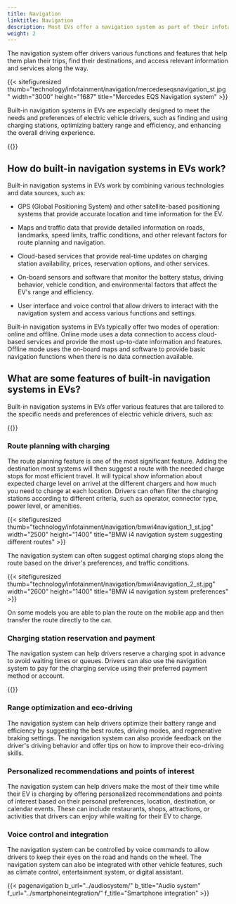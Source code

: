 ```yaml
---
title: Navigation
linktitle: Navigation
description: Most EVs offer a navigation system as part of their infotainment system. 
weight: 2
---
```

<!-- markdownlint-disable MD033 -->

The navigation system offer drivers various functions and features that help them plan their trips, find their destinations, and access relevant information and services along the way.

{{< sitefiguresized thumb="technology/infotainment/navigation/mercedeseqsnavigation_st.jpg" width="3000" height="1687" title="Mercedes EQS Navigation system" >}}

Built-in navigation systems in EVs are especially designed to meet the needs and preferences of electric vehicle drivers, such as finding and using charging stations, optimizing battery range and efficiency, and enhancing the overall driving experience.

{{<evkxdisplayaddarticle />}}

## How do built-in navigation systems in EVs work?

Built-in navigation systems in EVs work by combining various technologies and data sources, such as:

- GPS (Global Positioning System) and other satellite-based positioning systems that provide accurate location and time information for the EV.

- Maps and traffic data that provide detailed information on roads, landmarks, speed limits, traffic conditions, and other relevant factors for route planning and navigation.

- Cloud-based services that provide real-time updates on charging station availability, prices, reservation options, and other services.

- On-board sensors and software that monitor the battery status, driving behavior, vehicle condition, and environmental factors that affect the EV&apos;s range and efficiency.

- User interface and voice control that allow drivers to interact with the navigation system and access various functions and settings.

Built-in navigation systems in EVs typically offer two modes of operation: online and offline. Online mode uses a data connection to access cloud-based services and provide the most up-to-date information and features. Offline mode uses the on-board maps and software to provide basic navigation functions when there is no data connection available.

## What are some features of built-in navigation systems in EVs?

Built-in navigation systems in EVs offer various features that are tailored to the specific needs and preferences of electric vehicle drivers, such as:

{{<evkxdisplayaddarticle />}}

### Route planning with charging

The route planning feature is one of the most significant feature. Adding the destination most systems will then suggest a route with the needed charge stops for most efficient travel. 
It will typical show information about expected charge level on arrivel at the different chargers and how much you need to charge at each location. Drivers can often filter the charging stations according to different criteria, such as operator, connector type, power level, or amenities.

{{< sitefiguresized thumb="technology/infotainment/navigation/bmwi4navigation_1_st.jpg" width="2500" height="1400" title="BMW i4 navigation system suggesting different routes" >}}

The navigation system can often suggest optimal charging stops along the route based on the driver&apos;s preferences, and traffic conditions.

{{< sitefiguresized thumb="technology/infotainment/navigation/bmwi4navigation_2_st.jpg" width="2600" height="1400" title="BMW i4 navigation system preferences" >}}

On some models you are able to plan the route on the mobile app and then transfer the route directly to the car.

### Charging station reservation and payment

The navigation system can help drivers reserve a charging spot in advance to avoid waiting times or queues. Drivers can also use the navigation system to pay for the charging service using their preferred payment method or account.

{{<evkxdisplayaddarticle />}}

### Range optimization and eco-driving

The navigation system can help drivers optimize their battery range and efficiency by suggesting the best routes, driving modes, and regenerative braking settings. The navigation system can also provide feedback on the driver&apos;s driving behavior and offer tips on how to improve their eco-driving skills.

### Personalized recommendations and points of interest

The navigation system can help drivers make the most of their time while their EV is charging by offering personalized recommendations and points of interest based on their personal preferences, location, destination, or calendar events. These can include restaurants, shops, attractions, or activities that drivers can enjoy while waiting for their EV to charge.

### Voice control and integration

The navigation system can be controlled by voice commands to allow drivers to keep their eyes on the road and hands on the wheel. The navigation system can also be integrated with other vehicle features, such as climate control, entertainment system, or digital assistant.

{{< pagenavigation b_url="../audiosystem/" b_title="Audio system" f_url="../smartphoneintegration/" f_title="Smartphone integration" >}}